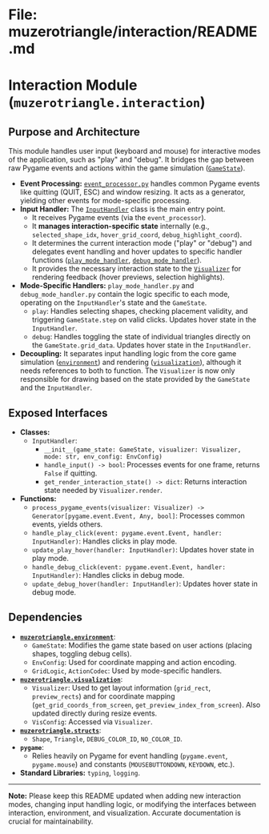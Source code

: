 # File: muzerotriangle/interaction/README.md
# Interaction Module (`muzerotriangle.interaction`)

## Purpose and Architecture

This module handles user input (keyboard and mouse) for interactive modes of the application, such as "play" and "debug". It bridges the gap between raw Pygame events and actions within the game simulation ([`GameState`](../environment/core/game_state.py)).

-   **Event Processing:** [`event_processor.py`](event_processor.py) handles common Pygame events like quitting (QUIT, ESC) and window resizing. It acts as a generator, yielding other events for mode-specific processing.
-   **Input Handler:** The [`InputHandler`](input_handler.py) class is the main entry point.
    -   It receives Pygame events (via the `event_processor`).
    -   It **manages interaction-specific state** internally (e.g., `selected_shape_idx`, `hover_grid_coord`, `debug_highlight_coord`).
    -   It determines the current interaction mode ("play" or "debug") and delegates event handling and hover updates to specific handler functions ([`play_mode_handler`](play_mode_handler.py), [`debug_mode_handler`](debug_mode_handler.py)).
    -   It provides the necessary interaction state to the [`Visualizer`](../visualization/core/visualizer.py) for rendering feedback (hover previews, selection highlights).
-   **Mode-Specific Handlers:** `play_mode_handler.py` and `debug_mode_handler.py` contain the logic specific to each mode, operating on the `InputHandler`'s state and the `GameState`.
    -   `play`: Handles selecting shapes, checking placement validity, and triggering `GameState.step` on valid clicks. Updates hover state in the `InputHandler`.
    -   `debug`: Handles toggling the state of individual triangles directly on the `GameState.grid_data`. Updates hover state in the `InputHandler`.
-   **Decoupling:** It separates input handling logic from the core game simulation ([`environment`](../environment/README.md)) and rendering ([`visualization`](../visualization/README.md)), although it needs references to both to function. The `Visualizer` is now only responsible for drawing based on the state provided by the `GameState` and the `InputHandler`.

## Exposed Interfaces

-   **Classes:**
    -   `InputHandler`:
        -   `__init__(game_state: GameState, visualizer: Visualizer, mode: str, env_config: EnvConfig)`
        -   `handle_input() -> bool`: Processes events for one frame, returns `False` if quitting.
        -   `get_render_interaction_state() -> dict`: Returns interaction state needed by `Visualizer.render`.
-   **Functions:**
    -   `process_pygame_events(visualizer: Visualizer) -> Generator[pygame.event.Event, Any, bool]`: Processes common events, yields others.
    -   `handle_play_click(event: pygame.event.Event, handler: InputHandler)`: Handles clicks in play mode.
    -   `update_play_hover(handler: InputHandler)`: Updates hover state in play mode.
    -   `handle_debug_click(event: pygame.event.Event, handler: InputHandler)`: Handles clicks in debug mode.
    -   `update_debug_hover(handler: InputHandler)`: Updates hover state in debug mode.

## Dependencies

-   **[`muzerotriangle.environment`](../environment/README.md)**:
    -   `GameState`: Modifies the game state based on user actions (placing shapes, toggling debug cells).
    -   `EnvConfig`: Used for coordinate mapping and action encoding.
    -   `GridLogic`, `ActionCodec`: Used by mode-specific handlers.
-   **[`muzerotriangle.visualization`](../visualization/README.md)**:
    -   `Visualizer`: Used to get layout information (`grid_rect`, `preview_rects`) and for coordinate mapping (`get_grid_coords_from_screen`, `get_preview_index_from_screen`). Also updated directly during resize events.
    -   `VisConfig`: Accessed via `Visualizer`.
-   **[`muzerotriangle.structs`](../structs/README.md)**:
    -   `Shape`, `Triangle`, `DEBUG_COLOR_ID`, `NO_COLOR_ID`.
-   **`pygame`**:
    -   Relies heavily on Pygame for event handling (`pygame.event`, `pygame.mouse`) and constants (`MOUSEBUTTONDOWN`, `KEYDOWN`, etc.).
-   **Standard Libraries:** `typing`, `logging`.

---

**Note:** Please keep this README updated when adding new interaction modes, changing input handling logic, or modifying the interfaces between interaction, environment, and visualization. Accurate documentation is crucial for maintainability.